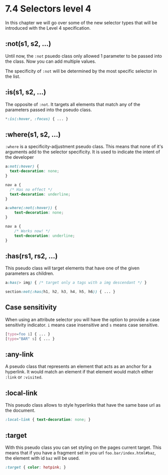 # 7.4 Selectors level 4

In this chapter we will go over some of the new selector types that will be introduced with the Level 4 specification.

## :not(s1, s2, ...)

Until now, the `:not` psuedo class only allowed 1 parameter to be passed into the class. Now you can add multiple values.

The specificity of `:not` will be determined by the most specific selector in the list.


## :is(s1, s2, ...)

The opposite of `:not`. It targets all elements that match any of the parameters passed into the pseudo class.

```css
*:is(:hover, :focus) { ... }
```


## :where(s1, s2, ...)

`:where` is a specificity-adjustment pseudo class. This means that none of it's arguments add to the selector specificity. It is used to indicate the intent of the developer

```css
a:not(:hover) {
  text-decoration: none;
}

nav a {
  /* Has no effect */
  text-decoration: underline;
}
```

```css
a:where(:not(:hover)) {
	text-decoration: none;
}

nav a {
	/* Works now! */
	text-decoration: underline;
}
```


## :has(rs1, rs2, ...)

This pseudo class will target elements that have one of the given parameters as children.

```css
a:has(> img) { /* target only a tags with a img descendant */ }

section:not(:has(h1, h2, h3, h4, h5, h6)) { ... }
```


## Case sensitivity

When using an attribute selector you will have the option to provide a case sensitivity indicator. `i` means case insensitive and `s` means case sensitive.

```css
[type=foo i] { ... }
[type="BAR" s] { ... }
```


## :any-link

A pseudo class that represents an element that acts as an anchor for a hyperlink. It would match an element if that element would match either `:link` or `:visited`.


## :local-link

This pseudo class allows to style hyperlinks that have the same base url as the document.

```css
:local-link { text-decoration: none; }
```


## :target

With this pseudo class you can set styling on the pages current target. This means that if you have a fragment set in you url `foo.bar/index.html#baz`, the element with id `baz` will be used.

```css
:target { color: hotpink; }
```
